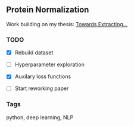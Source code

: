 ## Protein Normalization

Work building on my thesis: [Towards Extracting...](...)

### TODO

- [x] Rebuild dataset

- [ ] Hyperparameter exploration

- [x] Auxilary loss functions

- [ ] Start reworking paper

### Tags

python, deep learning, NLP
